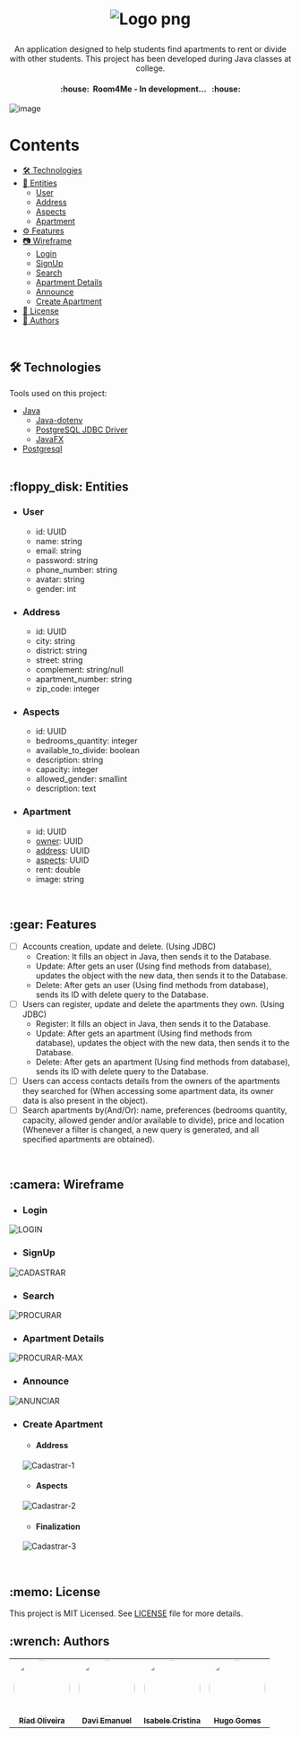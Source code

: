 <h1 align="center">

![Logo png](https://user-images.githubusercontent.com/88398990/156489186-24d246c7-fa32-4793-ae59-e29bc99e09ce.png)

</h1>

<p align="center">
  An application designed to help students find apartments to rent or divide with other students. This project has been developed during Java classes at college.
</p>

<h4 align="center">
	:house:&nbsp; Room4Me - In development... &nbsp; :house: </br>
</h4>

![image](https://img.shields.io/github/license/RiadOliveira/Room4Me)

Contents
=================
<!--ts-->
   * [🛠 Technologies](#technologies)
   * [:floppy_disk: Entities](#entities)
      * [User](#entity-user)
      * [Address](#entity-address)
      * [Aspects](#entity-aspects)
      * [Apartment](#entity-apartment)
   * [:gear: Features](#features)
   * [:camera: Wireframe](#wireframe)
      * [Login](#login)
      * [SignUp](#sign-up)
      * [Search](#search)
      * [Apartment Details](#apartment-details)
      * [Announce](#announce)
      * [Create Apartment](#create-apartment)
   * [:memo: License](#license)
   * [:wrench: Authors](#authors)
<!--te-->
</br>

<h2 id="technologies">🛠 Technologies</h2>
Tools used on this project:

- [Java](https://www.java.com/)
  - [Java-dotenv](https://jar-download.com/artifact-search/java-dotenv)
  - [PostgreSQL JDBC Driver](https://jdbc.postgresql.org/download.html)
  - [JavaFX](https://openjfx.io/)
- [Postgresql](https://www.postgresql.org/) </br></br>

<h2 id="entities">:floppy_disk: Entities</h2>

- <h3 id="entity-user">User</h3>

  - id: UUID
  - name: string
  - email: string
  - password: string
  - phone_number: string
  - avatar: string
  - gender: int 

- <h3 id="entity-address">Address</h3>

  - id: UUID
  - city: string
  - district: string
  - street: string
  - complement: string/null
  - apartment_number: string
  - zip_code: integer

- <h3 id="entity-aspects">Aspects</h3>

  - id: UUID
  - bedrooms_quantity: integer
  - available_to_divide: boolean
  - description: string
  - capacity: integer
  - allowed_gender: smallint
  - description: text

- <h3 id="entity-apartment">Apartment</h3>

  - id: UUID
  - <a href="#entity-user">owner</a>: UUID
  - <a href="#entity-address">address</a>: UUID
  - <a href="#entity-aspects">aspects</a>: UUID
  - rent: double
  - image: string

</br>

<h2 id="features">:gear: Features</h2>

- [ ] Accounts creation, update and delete. (Using JDBC)
  - Creation: It fills an object in Java, then sends it to the Database.
  - Update: After gets an user (Using find methods from database), updates the object with the new data, then sends it to the Database.
  - Delete: After gets an user (Using find methods from database), sends its ID with delete query to the Database.
- [ ] Users can register, update and delete the apartments they own. (Using JDBC)
  - Register: It fills an object in Java, then sends it to the Database.
  - Update: After gets an apartment (Using find methods from database), updates the object with the new data, then sends it to the Database.
  - Delete: After gets an apartment (Using find methods from database), sends its ID with delete query to the Database.
- [ ] Users can access contacts details from the owners of the apartments they searched for (When accessing some apartment data, its owner data is also present in the object).
- [ ] Search apartments by(And/Or): name, preferences (bedrooms quantity, capacity, allowed gender and/or available to divide), price and location (Whenever a filter is changed, a new query is generated, and all specified apartments are obtained).

</br>

<h2 id="wireframe">:camera: Wireframe</h2>

- <h3 id="login">Login</h3>
![LOGIN](https://user-images.githubusercontent.com/88398990/158809949-26035b52-fd5a-4706-a3df-8ef2ee0ea901.png)

- <h3 id="sign-up">SignUp</h3>
 ![CADASTRAR](https://user-images.githubusercontent.com/88398990/158810112-74159d52-bf73-4b9e-b991-4606f2abfcc4.png)

- <h3 id="search">Search</h3>
![PROCURAR](https://user-images.githubusercontent.com/88398990/160292004-c5debad7-c1b0-42c0-bc06-481c70850de3.png)


- <h3 id="apartment-details">Apartment Details</h3>
![PROCURAR-MAX](https://user-images.githubusercontent.com/88398990/160292016-f734b579-61c9-4df1-b3bc-e30c99c1d060.png)


- <h3 id="announce">Announce</h3>
![ANUNCIAR](https://user-images.githubusercontent.com/88398990/160292025-526b5c8e-6af0-48bf-b0a4-3bcbd26a0db7.png)


- <h3 id="create-apartment">Create Apartment</h3>

  - #### Address
  ![Cadastrar-1](https://user-images.githubusercontent.com/88398990/158810857-365dd580-365f-4e69-be7d-e0354155cf12.png)
  
  - #### Aspects
   ![Cadastrar-2](https://user-images.githubusercontent.com/88398990/160292032-4fc210cf-42f5-41b4-a9e9-3166e9be4cdc.png)


  - #### Finalization
  ![Cadastrar-3](https://user-images.githubusercontent.com/88398990/158810885-cebbbd4c-601a-4b12-8b32-05bedcb6717d.png)

</br>

<h2 id="license">:memo: License</h2>
This project is MIT Licensed. See <a href="https://github.com/RiadOliveira/Room4Me/blob/main/LICENSE">LICENSE</a> file for more details.

</br>

<h2 id="authors">:wrench: Authors</h2>

<table>
  <tr>
    <td align="center">
      <a href="https://github.com/RiadOliveira">
        <img style="border-radius: 50%;" src="https://avatars.githubusercontent.com/u/69125013?v=4" width="100px;" alt=""/>
        <br /><sub><b>Ríad Oliveira</b></sub>
      </a>
    </td>
    <td align="center">
      <a href="https://github.com/DaviEmanuelll">
        <img style="border-radius: 50%;" src="https://avatars.githubusercontent.com/u/88398990?v=4" width="100px;" alt=""/>
        <br /><sub><b>Davi Emanuel</b></sub>
      </a>
    </td>
    <td align="center">
      <a href="https://github.com/isabeleLima">
        <img style="border-radius: 50%;" src="https://avatars.githubusercontent.com/u/58983203?v=4" width="100px;" alt=""/>
        <br /><sub><b>Isabele Cristina</b></sub>
      </a>
    </td>
    <td align="center">
      <a href="https://github.com/HugoGomes35">
        <img style="border-radius: 50%;" src="https://avatars.githubusercontent.com/u/88948975?v=4" width="100px;" alt=""/>
        <br /><sub><b>Hugo Gomes</b></sub>
      </a>
    </td>
  </tr>
</table>
